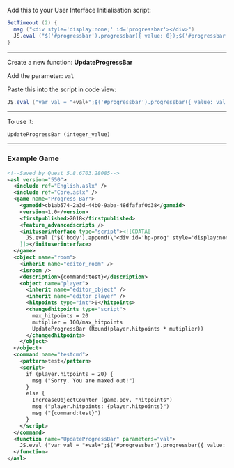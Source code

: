Add this to your User Interface Initialisation script:
```c#
SetTimeout (2) {
  msg ("<div style='display:none;' id='progressbar'></div>")
  JS.eval ("$('#progressbar').progressbar({ value: 0});$('#progressbar').insertBefore($('#gamePanesRunning:first-child')).css('margin-top','14px').toggle('drop');")
}
```

---
Create a new function: **UpdateProgressBar**

Add the parameter:  ```val```

Paste this into the script in code view:
```c#
JS.eval ("var val = "+val+";$('#progressbar').progressbar({ value: val });")
```

---
To use it:

```UpdateProgressBar (integer_value)```


---
### Example Game

```xml
<!--Saved by Quest 5.8.6703.28085-->
<asl version="550">
  <include ref="English.aslx" />
  <include ref="Core.aslx" />
  <game name="Progress Bar">
    <gameid>cb1ab574-2a3d-44b0-9aba-48dfafaf0d38</gameid>
    <version>1.0</version>
    <firstpublished>2018</firstpublished>
    <feature_advancedscripts />
    <inituserinterface type="script"><![CDATA[
      JS.eval ("$('body').append(\"<div id='hp-prog' style='display:none;text-align:center;'>Hitpoints<br/><div id='progressbar'></div></div>\");$('#progressbar').progressbar({ value: 0});$('#hp-prog').insertBefore($('#gamePanesRunning:first-child')).css('margin-top','14px').toggle('drop');")
    ]]></inituserinterface>
  </game>
  <object name="room">
    <inherit name="editor_room" />
    <isroom />
    <description>{command:test}</description>
    <object name="player">
      <inherit name="editor_object" />
      <inherit name="editor_player" />
      <hitpoints type="int">0</hitpoints>
      <changedhitpoints type="script">
        max_hitpoints = 20
        mutiplier = 100/max_hitpoints
        UpdateProgressBar (Round(player.hitpoints * mutiplier))
      </changedhitpoints>
    </object>
  </object>
  <command name="testcmd">
    <pattern>test</pattern>
    <script>
      if (player.hitpoints = 20) {
        msg ("Sorry. You are maxed out!")
      }
      else {
        IncreaseObjectCounter (game.pov, "hitpoints")
        msg ("player.hitpoints: {player.hitpoints}")
        msg ("{command:test}")
      }
    </script>
  </command>
  <function name="UpdateProgressBar" parameters="val">
    JS.eval ("var val = "+val+";$('#progressbar').progressbar({ value: val });")
  </function>
</asl>
```